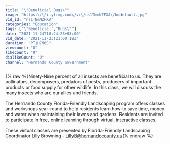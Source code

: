 ```yaml
---
title: "\"Beneficial Bugs\""
image: "https:\/\/i.ytimg.com\/vi\/ns1TNmNZFXA\/hqdefault.jpg"
vid_id: "ns1TNmNZFXA"
categories: "Education"
tags: ["\"Beneficial","Bugs\""]
date: "2021-11-24T18:24:28+03:00"
vid_date: "2021-11-23T21:00:18Z"
duration: "PT1H7M6S"
viewcount: "8"
likeCount: "0"
dislikeCount: "0"
channel: "Hernando County Government"
---
```

{% raw %}Ninety-Nine percent of all insects are beneficial to us. They are pollinators, decomposers, predators of pests, producers of important products or food supply for other wildlife. In this class, we will discuss the many insects who are our allies and friends.<br /><br />The Hernando County Florida-Friendly Landscaping program offers classes and workshops year-round to help residents learn how to save time, money and water when maintaining their lawns and gardens. Residents are invited to participate in free, online learning through virtual, interactive classes. <br /><br />These virtual classes are presented by Florida-Friendly Landscaping Coordinator Lilly Browning - LillyB@hernandocounty.us{% endraw %}

